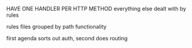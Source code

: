 HAVE ONE HANDLER PER HTTP METHOD
everything else dealt with by rules

rules files grouped by path functionality

first agenda sorts out auth, second does routing